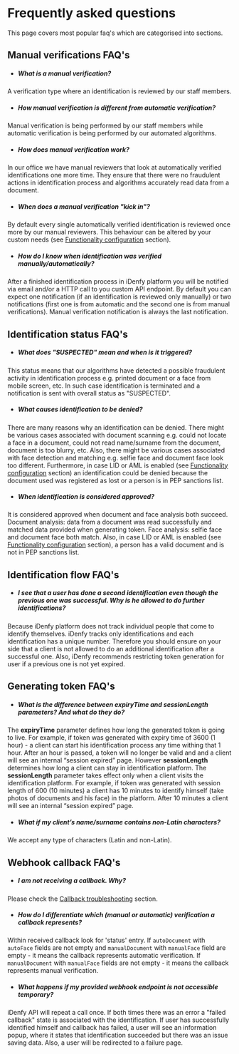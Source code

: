 # Frequently asked questions
This page covers most popular faq's which are categorised into sections.

## Manual verifications FAQ's

- ##### What is a manual verification?
A verification type where an identification is reviewed by our staff members.

- ##### How manual verification is different from automatic verification?
Manual verification is being performed by our staff members while automatic verification is
being performed by our automated algorithms. 

- ##### How does manual verification work?
In our office we have manual reviewers that look at automatically verified identifications 
one more time. They ensure that there were no fraudulent actions in identification 
process and algorithms accurately read data from a document.  

- ##### When does a manual verification "kick in"?
By default every single automatically verified identification is reviewed once more 
by our manual reviewers. This behaviour can be altered by your custom needs 
(see [Functionality configuration](https://github.com/idenfy/Documentation#functionality-customisation) section).

- ##### How do I know when identification was verified manually/automatically?
After a finished identification process in iDenfy platform you will be notified via email
and/or a HTTP call to you custom API endpoint. By default you can expect one notification 
(if an identification is reviewed only manually) or two notifications (first one is from
automatic and the second one is from manual verifications). Manual verification notification
is always the last notification. 

## Identification status FAQ's

- ##### What does "SUSPECTED" mean and when is it triggered?
This status means that our algorithms have detected a possible fraudulent activity in
identification process e.g. printed document or a face from mobile screen, etc. In such case
identification is terminated and a notification is sent with overall status as "SUSPECTED". 

- ##### What causes identification to be denied?
There are many reasons why an identification can be denied. There might be various cases
associated with document scanning e.g. could not locate a face in a document, could 
not read name/surname from the document, document is too blurry, etc. Also, there might
be various cases associated with face detection and matching e.g. selfie face and 
document face look too different. Furthermore, in case LID or AML is enabled 
(see [Functionality configuration](https://github.com/idenfy/Documentation#functionality-customisation) section) an identification could be denied because
the document used was registered as lost or a person is in PEP sanctions list.

- ##### When identification is considered approved?
It is considered approved when document and face analysis both succeed.
Document analysis: data from a document was read successfully and matched 
data provided when generating token. Face analysis: selfie face and document face
both match. Also, in case LID or AML is enabled 
(see [Functionality configuration](https://github.com/idenfy/Documentation#functionality-customisation) section), a person has a valid document and is 
not in PEP sanctions list.


## Identification flow FAQ's

- ##### I see that a user has done a second identification even though the previous one was successful. Why is he allowed to do further identifications?
Because iDenfy platform does not track individual people that come to identify themselves.
iDenfy tracks only identifications and each identification has a unique number. 
Therefore you should ensure on your side that a client is not allowed to do 
an additional identification after a successful one. Also, iDenfy recommends 
restricting token generation for user if a previous one is not yet expired. 

## Generating token FAQ's

- ##### What is the difference between expiryTime and sessionLength parameters? And what do they do?
The **expiryTime** parameter defines how long the generated token is going to live.
For example, if token was generated with expiry time of 3600 (1 hour) - 
a client can start his identification process any time withing that 1 hour.
After an hour is passed, a token will no longer be valid and and a client
will see an internal “session expired” page.
However **sessionLength** determines how long a client can stay in identification platform.
The **sessionLength** parameter takes effect only when a client visits 
the identification platform.
For example, if token was generated with session length of 600 (10 minutes)
a client has 10 minutes to identify himself (take photos of documents and his face)
in the platform. After 10 minutes a client will see an internal “session expired” page.

- ##### What if my client’s name/surname contains non-Latin characters?
We accept any type of characters (Latin and non-Latin).

## Webhook callback FAQ's

- ##### I am not receiving a callback. Why?
Please check the [Callback troubleshooting](https://github.com/idenfy/Documentation/blob/master/pages/ResultCallback.md#callback-troubleshooting) section. 

- ##### How do I differentiate which (manual or automatic) verification a callback represents?
Within received callback look for 'status' entry.
If `autoDocument` with `autoFace` fields are not empty and 
`manualDocument` with `manualFace` field are empty - it means the callback represents 
automatic verification. If `manualDocument` with `manualFace` fields are not empty - 
it means the callback represents manual verification.

- ##### What happens if my provided webhook endpoint is not accessible temporary?
iDenfy API will repeat a call once. If both times there was an error a "failed callback"
state is associated with the identification. If user has successfully identified himself
and callback has failed, a user will see an information popup, where it states that 
identification succeeded but there was an issue saving data. Also, a user will be 
redirected to a failure page.
